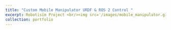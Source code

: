 ```yaml
---
title: "Custom Mobile Manipulator URDF & ROS 2 Control "
excerpt: Robotisim Project <br/><img src='/images/mobile_manipulator.gif'>"
collection: portfolio
---
```

